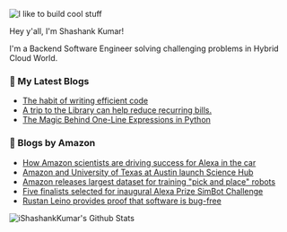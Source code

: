 ![I like to build cool stuff](https://res.cloudinary.com/dt8g3rhcy/image/upload/v1595929574/i_like_to_build_cool_shit._1_nzbwjh.png)

Hey y'all, I'm Shashank Kumar! 

I'm a Backend Software Engineer solving challenging problems in Hybrid Cloud World.

### 📕 My Latest Blogs
<!-- BLOG-POST-LIST:START -->
- [The habit of writing efficient code](https://medium.com/@ishashankkumar/the-habit-of-writing-efficient-code-153b05f04269?source=rss-d24dda280d5f------2)
- [A trip to the Library can help reduce recurring bills.](https://medium.com/swlh/a-trip-to-the-library-can-help-reduce-recurring-bills-23bca495cdf5?source=rss-d24dda280d5f------2)
- [The Magic Behind One-Line Expressions in Python](https://medium.com/swlh/the-magic-behind-one-line-expressions-in-python-816c10180c5c?source=rss-d24dda280d5f------2)
<!-- BLOG-POST-LIST:END -->

### 📕 Blogs by Amazon
<!-- AMAZON-BLOG-POST-LIST:START -->
- [How Amazon scientists are driving success for Alexa in the car](https://www.amazon.science/news-and-features/the-science-behind-alexa-in-vehicles)
- [Amazon and University of Texas at Austin launch Science Hub](https://www.amazon.science/news-and-features/amazon-and-university-of-texas-at-austin-launch-science-hub)
- [Amazon releases largest dataset for training &quot;pick and place&quot; robots](https://www.amazon.science/blog/amazon-releases-largest-dataset-for-training-pick-and-place-robots)
- [Five finalists selected for inaugural Alexa Prize SimBot Challenge](https://www.amazon.science/alexa-prize/simbot-challenge/one)
- [Rustan Leino provides proof that software is bug-free](https://www.amazon.science/working-at-amazon/rustan-leino-provides-proof-that-software-is-bug-free)
<!-- AMAZON-BLOG-POST-LIST:END -->



<img align="center" alt="iShashankKumar's Github Stats" src="https://github-readme-stats.vercel.app/api?username=ishashankkumar&show_icons=true&hide_border=true" />
